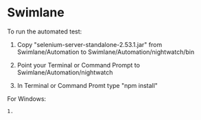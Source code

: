 # Swimlane

To run the automated test:

1. Copy "selenium-server-standalone-2.53.1.jar" from Swimlane/Automation to Swimlane/Automation/nightwatch/bin

2. Point your Terminal or Command Prompt to Swimlane/Automation/nightwatch

3. In Terminal or Command Promt type "npm install"

For Windows:

	1. 
